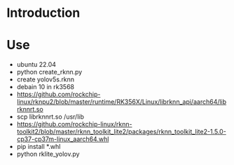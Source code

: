 # Introduction

# Use
- ubuntu 22.04
- python create_rknn.py
- create yolov5s.rknn
- debain 10 in rk3568
- https://github.com/rockchip-linux/rknpu2/blob/master/runtime/RK356X/Linux/librknn_api/aarch64/librknnrt.so
- scp librknnrt.so /usr/lib
- https://github.com/rockchip-linux/rknn-toolkit2/blob/master/rknn_toolkit_lite2/packages/rknn_toolkit_lite2-1.5.0-cp37-cp37m-linux_aarch64.whl
- pip install *.whl
- python rklite_yolov.py

